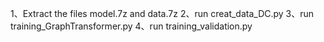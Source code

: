 1、Extract the files model.7z and data.7z
2、run creat_data_DC.py
3、run training_GraphTransformer.py
4、run training_validation.py
